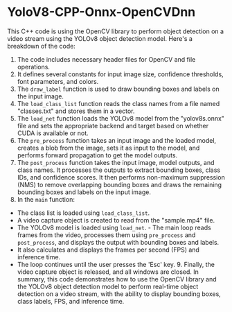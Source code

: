 # YoloV8-CPP-Onnx-OpenCVDnn

This C++ code is using the OpenCV library to perform object detection on a video stream using the YOLOv8 object detection model. 
Here's a breakdown of the code: 
1. The code includes necessary header files for OpenCV and file operations.
2. It defines several constants for input image size, confidence thresholds, font parameters, and colors.
3. The `draw_label` function is used to draw bounding boxes and labels on the input image.
4. The `load_class_list` function reads the class names from a file named "classes.txt" and stores them in a vector.
5. The `load_net` function loads the YOLOv8 model from the "yolov8s.onnx" file and sets the appropriate backend and target based on whether CUDA is available or not.
6. The `pre_process` function takes an input image and the loaded model, creates a blob from the image, sets it as input to the model, and performs forward propagation to get the model outputs.
7. The `post_process` function takes the input image, model outputs, and class names. It processes the outputs to extract bounding boxes, class IDs, and confidence scores. It then performs non-maximum suppression (NMS) to remove overlapping bounding boxes and draws the remaining bounding boxes and labels on the input image.
8. In the `main` function:
- The class list is loaded using `load_class_list`.
- A video capture object is created to read from the "sample.mp4" file.
- The YOLOv8 model is loaded using `load_net`. - The main loop reads frames from the video, processes them using `pre_process` and `post_process`, and displays the output with bounding boxes and labels.
- It also calculates and displays the frames per second (FPS) and inference time.
- The loop continues until the user presses the 'Esc' key. 9. Finally, the video capture object is released, and all windows are closed.
In summary, this code demonstrates how to use the OpenCV library and the YOLOv8 object detection model to perform real-time object detection on a video stream, with the ability to display bounding boxes, class labels, FPS, and inference time.

